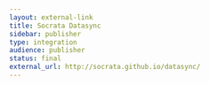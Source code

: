 ```yaml
---
layout: external-link
title: Socrata Datasync
sidebar: publisher
type: integration
audience: publisher
status: final 
external_url: http://socrata.github.io/datasync/
---
```

